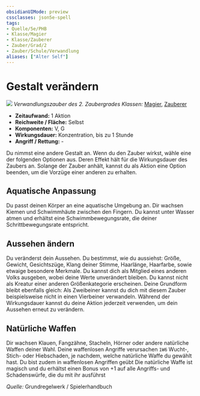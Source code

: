 ```yaml
---
obsidianUIMode: preview
cssclasses: json5e-spell
tags:
- Quelle/5e/PHB
- Klasse/Magier
- Klasse/Zauberer
- Zauber/Grad/2
- Zauber/Schule/Verwandlung
aliases: ["Alter Self"]
---
```

# Gestalt verändern
![](../../../99%20-%20Setup/Files/Bildersammlung/Symbolik/Verwandlungszauber.webp#token)
*Verwandlungszauber des 2. Zaubergrades*
*Klassen:* [Magier](../Klassen/Magier.md), [Zauberer](../Klassen/Zauberer.md)

- **Zeitaufwand:** 1 Aktion
- **Reichweite / Fläche:** Selbst
- **Komponenten:** V, G
- **Wirkungsdauer:** Konzentration, bis zu 1 Stunde
- **Angriff / Rettung:** - 

Du nimmst eine andere Gestalt an. Wenn du den Zauber wirkst, wähle eine der folgenden Optionen aus. Deren Effekt hält für die Wirkungsdauer des Zaubers an. Solange der Zauber anhält, kannst du als Aktion eine Option beenden, um die Vorzüge einer anderen zu erhalten.

## **Aquatische Anpassung** 

Du passt deinen Körper an eine aquatische Umgebung an. Dir wachsen Kiemen und Schwimmhäute zwischen den Fingern. Du kannst unter Wasser atmen und erhältst eine Schwimmbewegungsrate, die deiner Schrittbewegungsrate entspricht.

## **Aussehen ändern** 

Du veränderst dein Aussehen. Du bestimmst, wie du aussiehst: Größe, Gewicht, Gesichtszüge, Klang deiner Stimme, Haarlänge, Haarfarbe, sowie etwaige besondere Merkmale. Du kannst dich als Mitglied eines anderen Volks ausgeben, wobei deine Werte unverändert bleiben. Du kannst nicht als Kreatur einer anderen Größenkategorie erscheinen. Deine Grundform bleibt ebenfalls gleich: Als Zweibeiner kannst du dich mit diesem Zauber beispielsweise nicht in einen Vierbeiner verwandeln. Während der Wirkungsdauer kannst du deine Aktion jederzeit verwenden, um dein Aussehen erneut zu verändern.

## **Natürliche Waffen** 

Dir wachsen Klauen, Fangzähne, Stacheln, Hörner oder andere natürliche Waffen deiner Wahl. Deine waffenlosen Angriffe verursachen `1W6` Wucht-, Stich- oder Hiebschaden, je nachdem, welche natürliche Waffe du gewählt hast. Du bist zudem in waffenlosen Angriffen geübt Die natürliche Waffe ist magisch und du erhältst einen Bonus von +1 auf alle Angriffs- und Schadenswürfe, die du mit ihr ausführst

 *Quelle:* Grundregelwerk / Spielerhandbuch